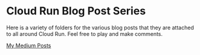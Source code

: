 # Cloud Run Blog Post Series
Here is a variety of folders for the various blog posts that they are attached to all around Cloud Run. Feel free to play and make comments. 

[My Medium Posts](https://medium.com/@jonbcampos)